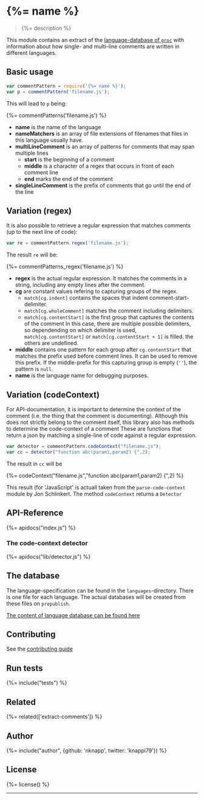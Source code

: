 # {%= name %}

> {%= description %}

This module contains an extract of the [language-database of `groc`](http://nevir.github.io/groc/languages.html)
with information about how single- and multi-line comments are written in different languages.

## Basic usage

```js
var commentPattern = require('{%= name %}');
var p = commentPattern('filename.js');
```
This will lead to `p` being: 

{%= commentPatterns('filename.js') %}

* **name** is the name of the language
* **nameMatchers** is an array of file extensions of filenames that 
  files in this language usually have.
* **multiLineComment** is an array of patterns for comments that may span multiple lines
  * **start** is the beginning of a comment
  * **middle** is a character of a regex that occurs in front of each comment line
  * **end** marks the end of the comment
* **singleLineComment** is the prefix of comments that go until the end of the line

## Variation (regex)

It is also possible to retrieve a regular expression that matches comments
(up to the next line of code):

```js
var re = commentPattern.regex('filename.js');
```
The result `re` will be:

{%= commentPatterns_regex('filename.js') %}

* **regex** is the actual regular expression. It matches the comments in a string,
  including any empty lines after the comment.
* **cg** are constant values refering to capturing groups of the regex.
  * `match[cg.indent]` contains the spaces that indent comment-start-delimiter.
  * `match[cg.wholeComment]` matches the comment including delimiters.
  * `match[cg.contentStart]` is the first group that captures the contents of the comment
    In this case, there are multiple possible delimiters, so dependending on which 
    delimiter is used, `match[cg.contentStart]` or `match[cg.contentStart + 1]` is
    filled. the others are undefined.
* **middle** contains one pattern for each group after `cg.contentStart` that matches
  the prefix used before comment lines. It can be used to remove this prefix.
  If the middle-prefix for this capturing group is empty (`''`), the pattern is `null`.
* **name** is the language name for debugging purposes.  

## Variation (codeContext)

For API-documentation, it is important to determine the context of the comment (i.e.
the thing that the comment is documenting). Although this does not strictly belong to
the comment itself, this library also has methods to determine the code-context of a comment
These are functions that return a json by matching a single-line of code against a regular expression.

```js
var detector = commentPattern.codeContext("filename.js");
var cc = detector("function abc(param1,param2) {",2);
```

The result in `cc` will be 

{%= codeContext("filename.js","function abc(param1,param2) {",2) %}


This result (for 'JavaScript' is actuall taken from the `parse-code-context` module by Jon Schlinkert.
The method `codeContext` returns a `Detector`

## API-Reference

{%= apidocs("index.js") %}

### The code-context detector

{%= apidocs("lib/detector.js") %}

## The database

The language-specification can be found in the 
`languages`-directory. There is one file
for each language. The actual databases will be
created from these files on `prepublish`.

[The content of language database can be found here](docs/languages.md)

## Contributing

See the [contributing guide](docs/contributing.md)

## Run tests

{%= include("tests") %}

## Related
{%= related(['extract-comments']) %}

## Author
{%= include("author", {github: 'nknapp', twitter: 'knappi79'}) %}

## License
{%= license() %}

***


